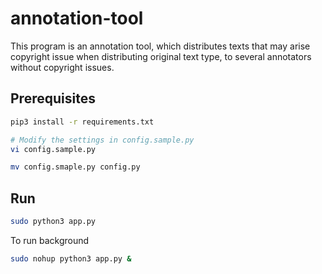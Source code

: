 # annotation-tool

This program is an annotation tool, which distributes texts that may arise copyright issue when distributing original text type, to several annotators without copyright issues. 

## Prerequisites

```bash
pip3 install -r requirements.txt

# Modify the settings in config.sample.py
vi config.sample.py

mv config.smaple.py config.py
```

## Run
```bash
sudo python3 app.py
```

To run background
```bash
sudo nohup python3 app.py &
```
